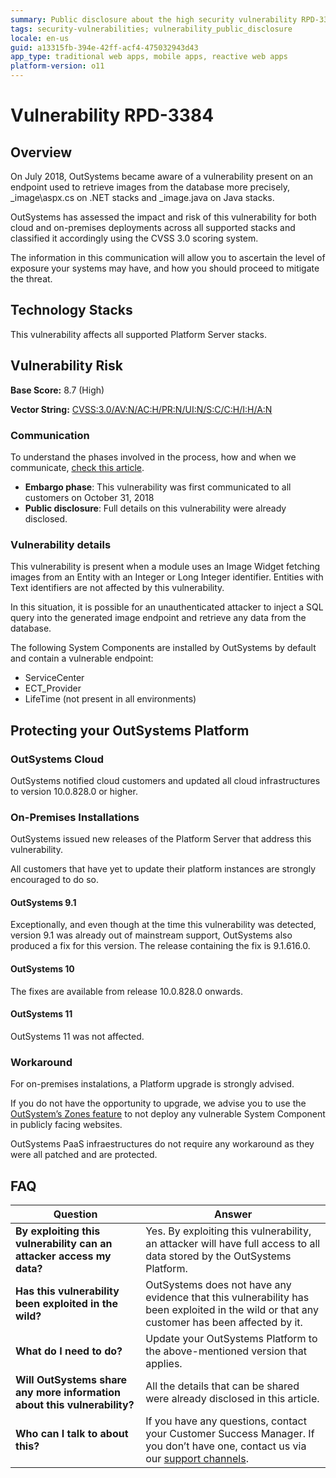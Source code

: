 ```yaml
---
summary: Public disclosure about the high security vulnerability RPD-3384
tags: security-vulnerabilities; vulnerability_public_disclosure
locale: en-us
guid: a13315fb-394e-42ff-acf4-475032943d43
app_type: traditional web apps, mobile apps, reactive web apps
platform-version: o11
---
```


# Vulnerability RPD-3384

## Overview

On July 2018, OutSystems became aware of a vulnerability present on an endpoint used to retrieve images from the database more precisely,  _image\aspx.cs on .NET stacks and _image.java on Java stacks.

OutSystems has assessed the impact and risk of this vulnerability for both cloud and on-premises deployments across all supported stacks and classified it accordingly using the CVSS 3.0 scoring system.

The information in this communication will allow you to ascertain the level of exposure your systems may have, and how you should proceed to mitigate the threat.
 

## Technology Stacks

This vulnerability affects all supported Platform Server stacks.


## Vulnerability Risk

**Base Score:** 8.7 (High)

**Vector String:** [CVSS:3.0/AV:N/AC:H/PR:N/UI:N/S:C/C:H/I:H/A:N](https://www.first.org/cvss/calculator/3.0#CVSS:3.0/AV:N/AC:H/PR:N/UI:N/S:C/C:H/I:H/A:N)

### Communication
To understand the phases involved in the process, how and when we communicate, [check this article](https://success.outsystems.com/Support/Security/Vulnerabilities).

   * **Embargo phase**: This vulnerability was first communicated to all customers on October 31, 2018
   * **Public disclosure**: Full details on this vulnerability were already disclosed.

### Vulnerability details

This vulnerability is present when a module uses an Image Widget fetching images from an Entity with an Integer or Long Integer identifier. Entities with Text identifiers are not affected by this vulnerability.

In this situation, it is possible for an unauthenticated attacker to inject a SQL query into the generated image endpoint and retrieve any data from the database. 

The following System Components are installed by OutSystems by default and contain a vulnerable endpoint:

* ServiceCenter
* ECT_Provider
* LifeTime (not present in all environments)

## Protecting your OutSystems Platform

### OutSystems Cloud

OutSystems notified cloud customers and updated all cloud infrastructures to version 10.0.828.0 or higher.

### On-Premises Installations

OutSystems issued new releases of the Platform Server that address this vulnerability.

All customers that have yet to update their platform instances are strongly encouraged to do so.

#### OutSystems 9.1

Exceptionally, and even though at the time this vulnerability was detected, version 9.1 was already out of mainstream support, OutSystems also produced a fix for this version. The release containing the fix is 9.1.616.0.

#### OutSystems 10
The fixes are available from release 10.0.828.0 onwards.

#### OutSystems 11

OutSystems 11 was not affected.

### Workaround

For on-premises instalations, a Platform upgrade is strongly advised.

If you do not have the opportunity to upgrade, we advise you to use the [OutSystem’s Zones feature](https://success.outsystems.com/Documentation/10/Managing_the_Applications_Lifecycle/Deploy_Applications/Selective_Deployment_Using_Zones) to not deploy any vulnerable System Component in publicly facing websites. 

OutSystems PaaS infraestructures do not require any workaround as they were all patched and are protected.


## FAQ

| Question         | Answer                                             |
|--------------------------------------------------------------------------|---------------------------------------------------------------------------------------------------------------------------------------------------------------------|
| **By exploiting this vulnerability can an attacker access my data?**         | Yes. By exploiting this vulnerability, an attacker will have full access to all data stored by the OutSystems Platform.                                             |
| **Has this vulnerability been exploited in the wild?**                   | OutSystems does not have any evidence that this vulnerability has been exploited in the wild or that any customer has been affected by it.                          |
| **What do I need to do?**                                                | Update your OutSystems Platform to the above-mentioned version that applies. 
| **Will OutSystems share any more information about this vulnerability?** | All the details that can be shared were already disclosed in this article.
| **Who can I talk to about this?**                                        | If you have any questions, contact your Customer Success Manager. If you don’t have one, contact us via our [support channels](https://www.outsystems.com/legal/success/contact-outsystems-technical-support/). |
